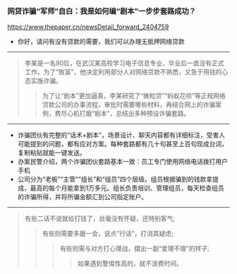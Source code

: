 ### 网贷诈骗“军师”自白：我是如何编“剧本”一步步套路成功？
https://www.thepaper.cn/newsDetail_forward_2404759
- 你好，请问有没有贷款的需要，我们可以办理无抵押网络贷款
---
>李某是一名90后，在武汉某高校学习电子信息专业，毕业后一直没有正式工作。为了“致富”，他决定利用部分人对网络贷款不熟悉，又急于用钱的心态实施诈骗。
>>为了让“剧本”更加逼真，李某研究了“微粒贷”“蚂蚁花呗”等正规网络贷款公司的办事流程，审批时需要哪些材料，再结合网上的诈骗案例，费尽心机打磨“剧本”，总结出多种预设诈骗套路。
---
- 诈骗团伙有完整的“话术+剧本”，场景设计、聊天内容都有详细标注，受害人可能提到的问题，都有应对方案。每种套路都有几十句甚至上百句现成台词，复制粘贴就能一键发送。
- 办案民警介绍，两个诈骗团伙套路基本一致：员工专门使用网络电话拨打用户手机
- 公司分为“老板”“主管”“组长”和“组员”四个层级。组员根据骗到的钱款拿提成，最高的每个月能拿到1万多元。组长负责培训、管理组员，每天检查组员的诈骗所得，并将所骗金额汇到公司指定账户。
---
>有些二话不说就给打钱了，丝毫没有怀疑，还特别客气;
>>有些则需要多磨一会，说点“行话”，打消其疑虑;
>>>有些则需与对方打心理战，摆出一副“爱理不理”的样子;
>>>>如果遇到警惕性高的，就不浪费时间。